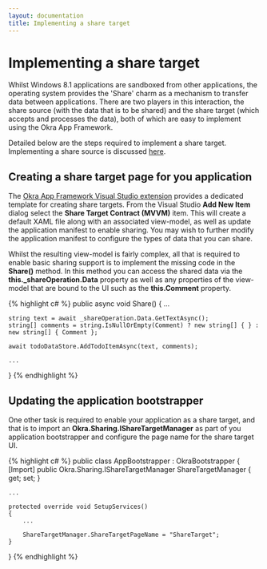 ```yaml
---
layout: documentation
title: Implementing a share target
---
```


Implementing a share target
===========================

Whilst Windows 8.1 applications are sandboxed from other applications, the operating system provides the 'Share' charm as a mechanism to transfer data between applications. There are two players in this interaction, the share source (with the data that is to be shared) and the share target (which accepts and processes the data), both of which are easy to implement using the Okra App Framework.

Detailed below are the steps required to implement a share target. Implementing a share source is discussed [here](contracts_sharing_with_other_applications.html).

Creating a share target page for you application
------------------------------------------------

The [Okra App Framework Visual Studio extension](getting_started_downloading.html) provides a dedicated
template for creating share targets. From the Visual Studio **Add New Item** dialog select the
**Share Target Contract (MVVM)** item. This will create a default XAML file along
with an associated view-model, as well as update the application manifest to enable sharing. You may
wish to further modify the application manifest to configure the types of data that you can share.

Whilst the resulting view-model is fairly complex, all that is required to enable basic sharing
support is to implement the missing code in the **Share()** method. In this method you can access the
shared data via the **this._shareOperation.Data** property as well as any properties of the view-model that
are bound to the UI such as the **this.Comment** property.

{% highlight c# %}
public async void Share()
{
    ...

    string text = await _shareOperation.Data.GetTextAsync();
    string[] comments = string.IsNullOrEmpty(Comment) ? new string[] { } : new string[] { Comment };

    await todoDataStore.AddTodoItemAsync(text, comments);

    ...
}
{% endhighlight %}

Updating the application bootstrapper
-------------------------------------

One other task is required to enable your application as a share target, and that is to import an **Okra.Sharing.IShareTargetManager** as part of you application bootstrapper and configure the
page name for the share target UI.

{% highlight c# %}
public class AppBootstrapper : OkraBootstrapper
{
    [Import]
    public Okra.Sharing.IShareTargetManager ShareTargetManager { get; set; }

    ...

    protected override void SetupServices()
    {
        ...

        ShareTargetManager.ShareTargetPageName = "ShareTarget";
    }
}
{% endhighlight %}